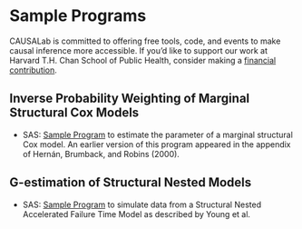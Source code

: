 # Sample Programs
CAUSALab is committed to offering free tools, code, and events to make causal inference more accessible. If you’d like to support our work at Harvard T.H. Chan School of Public Health, consider making a [financial contribution](https://hsph.harvard.edu/research/causalab/donate/).


## Inverse Probability Weighting of Marginal Structural Cox Models
- SAS: [Sample Program](/MSMCOX.sas) to estimate the parameter of a marginal structural Cox model. An earlier version of this program appeared in the appendix of Hernán, Brumback, and Robins (2000).

## G-estimation of Structural Nested Models
- SAS: [Sample Program](/SNAFTM.sas) to simulate data from a Structural Nested Accelerated Failure Time Model as described by Young et al.